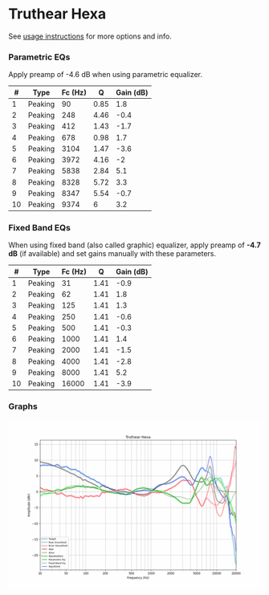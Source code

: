 # Truthear Hexa
See [usage instructions](https://github.com/jaakkopasanen/AutoEq#usage) for more options and info.

### Parametric EQs
Apply preamp of -4.6 dB when using parametric equalizer.

|   # | Type    |   Fc (Hz) |    Q |   Gain (dB) |
|-----|---------|-----------|------|-------------|
|   1 | Peaking |        90 | 0.85 |         1.8 |
|   2 | Peaking |       248 | 4.46 |        -0.4 |
|   3 | Peaking |       412 | 1.43 |        -1.7 |
|   4 | Peaking |       678 | 0.98 |         1.7 |
|   5 | Peaking |      3104 | 1.47 |        -3.6 |
|   6 | Peaking |      3972 | 4.16 |        -2   |
|   7 | Peaking |      5838 | 2.84 |         5.1 |
|   8 | Peaking |      8328 | 5.72 |         3.3 |
|   9 | Peaking |      8347 | 5.54 |        -0.7 |
|  10 | Peaking |      9374 | 6    |         3.2 |

### Fixed Band EQs
When using fixed band (also called graphic) equalizer, apply preamp of **-4.7 dB** (if available) and set gains manually with these parameters.

|   # | Type    |   Fc (Hz) |    Q |   Gain (dB) |
|-----|---------|-----------|------|-------------|
|   1 | Peaking |        31 | 1.41 |        -0.9 |
|   2 | Peaking |        62 | 1.41 |         1.8 |
|   3 | Peaking |       125 | 1.41 |         1.3 |
|   4 | Peaking |       250 | 1.41 |        -0.6 |
|   5 | Peaking |       500 | 1.41 |        -0.3 |
|   6 | Peaking |      1000 | 1.41 |         1.4 |
|   7 | Peaking |      2000 | 1.41 |        -1.5 |
|   8 | Peaking |      4000 | 1.41 |        -2.8 |
|   9 | Peaking |      8000 | 1.41 |         5.2 |
|  10 | Peaking |     16000 | 1.41 |        -3.9 |

### Graphs
![](./Truthear%20Hexa.png)
